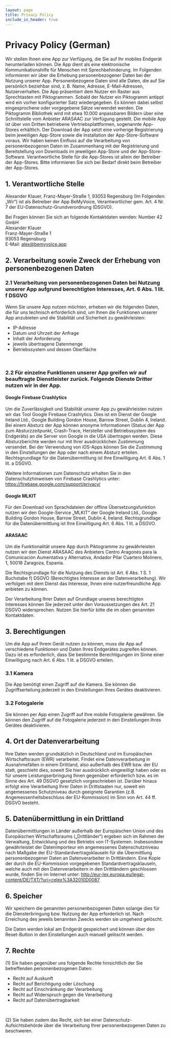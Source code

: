 ```yaml
---
layout: page
title: Privacy Policy
include_in_header: true
---
```


# Privacy Policy (German)

Wir stellen Ihnen eine App zur Verfügung, die Sie auf Ihr mobiles Endgerät herunterladen können. Die App dient als eine elektronische Kommunikationshilfe für Menschen mit Sprechbehinderung. Im Folgenden informieren wir über die Erhebung personenbezogener Daten bei der Nutzung unserer App. Personenbezogene Daten sind alle Daten, die auf Sie persönlich beziehbar sind, z. B. Name, Adresse, E-Mail-Adressen, Nutzerverhalten.
Die App präsentiert dem Nutzer ein Raster aus Sprechtasten mit Piktogrammen. Sobald der Nutzer ein Piktogramm antippt wird ein vorher konfigurierter Satz wiedergegeben. Es können dabei selbst eingesprochene oder vorgegebene Sätze verwendet werden. Die Piktogramm Bibliothek wird mit etwa 10.000 anpassbaren Bildern über eine Schnittstelle vom Anbieter ARASAAC zur Verfügung gestellt.
Die mobile App ist über von Dritten betriebene Vertriebsplattformen, sogenannte App-Stores erhältlich. Der Download der App setzt eine vorherige Registrierung beim jeweiligen App-Store sowie die Installation der App-Store-Software voraus. Wir haben keinen Einfluss auf die Verarbeitung von personenbezogenen Daten im Zusammenhang mit der Registrierung und Bereitstellung von Downloads im jeweiligen App-Store und der App-Store-Software. Verantwortliche Stelle für die App-Stores ist allein der Betreiber der App-Stores. Bitte informieren Sie sich bei Bedarf direkt beim Betreiber der App-Stores.

## 1. Verantwortliche Stelle
Alexander Klauer, Franz-Mayer-Straße 1, 93053 Regensburg (Im Folgenden: „Wir“) ist als Betreiber der App BeMyVoice, Verantwortlicher gem. Art. 4 Nr. 7 der EU-Datenschutz-Grundverordnung (DSGVO).

Bei Fragen können Sie sich an folgende Kontaktdaten wenden:
Number 42 GmbH<br>
Alexander Klauer<br>
Franz-Mayer-Straße 1<br>
93053 Regensburg<br>
E-Mail: alex@bemyvoice.app

## 2. Verarbeitung sowie Zweck der Erhebung von personenbezogenen Daten
### 2.1 Verarbeitung von personenbezogenen Daten bei Nutzung unserer App aufgrund berechtigten Interesses, Art. 6 Abs. 1 lit. f DSGVO
Wenn Sie unsere App nutzen möchten, erheben wir die folgenden Daten, die für uns technisch erforderlich sind, um Ihnen die Funktionen unserer App anzubieten und die Stabilität und Sicherheit zu gewährleisten:
<ul>
<li> IP-Adresse
<li> Datum und Uhrzeit der Anfrage
<li> Inhalt der Anforderung
<li> jeweils übertragene Datenmenge
<li> Betriebssystem und dessen Oberfläche
</ul>
<br>

### 2.2 Für einzelne Funktionen unserer App greifen wir auf beauftragte Dienstleister zurück. Folgende Dienste Dritter nutzen wir in der App.
#### Google Firebase Crashlytics
Um die Zuverlässigkeit und Stabilität unserer App zu gewährleisten nutzen wir das Tool Google Firebase Crashlytics. Dies ist ein Dienst der Google Ireland Ltd., Google Building Gordon House, Barrow Street, Dublin 4, Ireland. Bei einem Absturz der App können anonyme Informationen (Status der App zum Absturzzeitpunkt, Crash-Trace, Hersteller und Betriebssystem des Endgeräts) an die Server von Google in die USA übertragen werden. Diese Absturzberichte werden nur mit Ihrer ausdrücklichen Zustimmung versendet. Bei der Verwendung von iOS-Apps können Sie die Zustimmung in den Einstellungen der App oder nach einem Absturz erteilen. Rechtsgrundlage für die Datenübermittlung ist Ihre Einwilligung Art. 6 Abs. 1 lit. a DSGVO.

Weitere Informationen zum Datenschutz erhalten Sie in den Datenschutzhinweisen von Firebase Crashlytics unter: <a href="https://firebase.google.com/support/privacy ">https://firebase.google.com/support/privacy/</a></p>

#### Google MLKIT
Für den Download von Sprachdateien der offline Übersetzungsfunktion nutzen wir den Google-Service „MLKIT“ der Google Ireland Ltd., Google Building Gordon House, Barrow Street, Dublin 4, Ireland. Rechtsgrundlage für die Datenübermittlung ist Ihre Einwilligung Art. 6 Abs. 1 lit. a DSGVO.

#### ARASAAC
Um die Funktionalität unsere App durch Piktogramme zu gewährleisten nutzen wir den Dienst ARASAAC des Anbieters Centro Aragonés para la Comunicación Aumentativa y Alternativa, Andador Pilar Cuartero Molinero, 1, 50018 Zaragoza, Espania.

Die Rechtsgrundlage für die Nutzung des Diensts ist Art. 6 Abs. 1 S. 1 Buchstabe f) DSGVO (Berechtigtes Interesse an der Datenverarbeitung). Wir verfolgen mit dem Dienst das Interesse, Ihnen eine nutzerfreundliche App anbieten zu können.

Der Verarbeitung Ihrer Daten auf Grundlage unseres berechtigten Interesses können Sie jederzeit unter den Voraussetzungen des Art. 21 DSGVO widersprechen. Nutzen Sie hierfür bitte die im oben genannten Kontaktdaten.

## 3. Berechtigungen
Um die App auf Ihrem Gerät nutzen zu können, muss die App auf verschiedene Funktionen und Daten Ihres Endgerätes zugreifen können. Dazu ist es erforderlich, dass Sie bestimmte Berechtigungen im Sinne einer Einwilligung nach Art. 6 Abs. 1 lit. a DSGVO erteilen.

### 3.1 Kamera

Die App benötigt einen Zugriff auf die Kamera. Sie können die Zugriffserteilung jederzeit in den Einstellungen Ihres Gerätes deaktivieren.

### 3.2 Fotogalerie
Sie können per App einen Zugriff auf Ihre mobile Fotogalerie gewähren. Sie können den Zugriff auf die Fotogalerie jederzeit in den Einstellungen Ihres Gerätes deaktivieren.

## 4. Ort der Datenverarbeitung
Ihre Daten werden grundsätzlich in Deutschland und im Europäischen Wirtschaftsraum (EWR) verarbeitet. Findet eine Datenverarbeitung in Ausnahmefällen in einem Drittland, also außerhalb des EWR bzw. der EU statt, geschieht dies, soweit Sie hier ausdrücklich eingewilligt haben oder es für unsere Leistungserbringung Ihnen gegenüber erforderlich bzw. es im Sinne des Art. 49 DSGVO gesetzlich vorgeschrieben ist. Darüber hinaus erfolgt eine Verarbeitung Ihrer Daten in Drittstaaten nur, soweit ein angemessenes Schutzniveau durch geeignete Garantien (z.B. Angemessenheitsbeschluss der EU-Kommission) im Sinn von Art. 44 ff. DSGVO besteht.

## 5. Datenübermittlung in ein Drittland

Datenübermittlungen in Länder außerhalb der Europäischen Union und des Europäischen Wirtschaftsraums („Drittländer“) ergeben sich im Rahmen der Verwaltung, Entwicklung und des Betriebs von IT-Systemen. Insbesondere gewährleistet der Datenimporteur ein angemessenes Datenschutzniveau nach Maßgabe der EU-Standardvertragsklauseln für die Übermittlung personenbezogener Daten an Datenverarbeiter in Drittländern. Eine Kopie der durch die EU-Kommission vorgegebenen Standardvertragsklauseln, welche auch mit den Datenverarbeitern in den Drittländern geschlossen wurde, finden Sie im Internet unter: <a href="http://eur-lex.europa.eu/legal-content/DE/TXT/?uri=celex%3A32010D0087 ">http://eur-lex.europa.eu/legal-content/DE/TXT/?uri=celex%3A32010D0087</a>

## 6. Speicher
Wir speichern die genannten personenbezogenen Daten solange dies für die Diensterbringung bzw. Nutzung der App erforderlich ist. Nach Erreichung des jeweils benannten Zwecks werden sie umgehend gelöscht.

Die Daten werden lokal am Endgerät gespeichert und können über den Reset-Button in den Einstellungen auch manuell gelöscht werden.

## 7. Rechte
(1) Sie haben gegenüber uns folgende Rechte hinsichtlich der Sie betreffenden personenbezogenen Daten:

<ul>
<li> Recht auf Auskunft
<li> Recht auf Berichtigung oder Löschung
<li> Recht auf Einschränkung der Verarbeitung
<li> Recht auf Widerspruch gegen die Verarbeitung
<li> Recht auf Datenübertragbarkeit
</ul>
<br>

(2) Sie haben zudem das Recht, sich bei einer Datenschutz-Aufsichtsbehörde über die Verarbeitung Ihrer personenbezogenen Daten zu beschweren.

